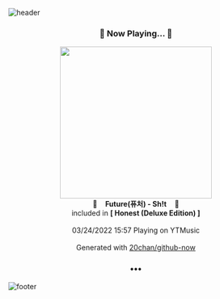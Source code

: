 ![header](https://capsule-render.vercel.app/api?type=wave&height=170&section=header&text=Hi.%20I'm%20SHIFT&fontColor=090707&fontAlignX=45&fontAlignY=65&fontSize=100)

<h3 align="center">🎵 Now Playing... 🎵</h3>
<p align="center">
  <a href="https://music.youtube.com/watch?v=owFw-ufk_8o">
    <img width="300" src="https://lh3.googleusercontent.com/3N-Q__-Pl4OEcpo2wuHe16ov50bP73FcT6ZifCv1Xh6LXcoHQOBzk0FnSZjsDODxbyrKUknZ20P7Bij-RQ">
  </a>
  <br>
  🎵&nbsp&nbsp&nbsp <b>Future(퓨처) - Sh!t</b> &nbsp&nbsp&nbsp🎵
  <br>
  included in <b>[ Honest (Deluxe Edition) ]</b>
  
  <br />
  <br />
  03/24/2022 15:57 Playing on YTMusic
  <br />
  <br />
  Generated with <a href="https://github.com/20chan/github-now">20chan/github-now</a>
</p>

<h3 align="center">•••</h3>

![footer](https://capsule-render.vercel.app/api?type=wave&height=150&section=footer)
